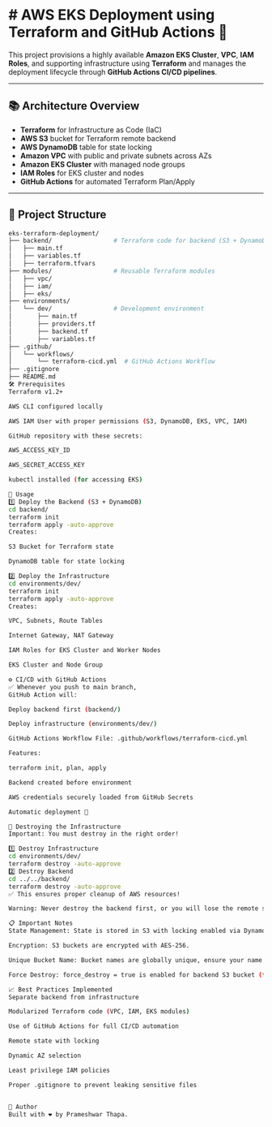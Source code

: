 # # AWS EKS Deployment using Terraform and GitHub Actions 🚀

This project provisions a highly available **Amazon EKS Cluster**, **VPC**, **IAM Roles**, and supporting infrastructure using **Terraform** and manages the deployment lifecycle through **GitHub Actions CI/CD pipelines**.

---

## 📚 Architecture Overview

- **Terraform** for Infrastructure as Code (IaC)
- **AWS S3** bucket for Terraform remote backend
- **AWS DynamoDB** table for state locking
- **Amazon VPC** with public and private subnets across AZs
- **Amazon EKS Cluster** with managed node groups
- **IAM Roles** for EKS cluster and nodes
- **GitHub Actions** for automated Terraform Plan/Apply


---

## 📂 Project Structure

```bash
eks-terraform-deployment/
├── backend/                 # Terraform code for backend (S3 + DynamoDB)
│   ├── main.tf
│   ├── variables.tf
│   ├── terraform.tfvars
├── modules/                 # Reusable Terraform modules
│   ├── vpc/
│   ├── iam/
│   ├── eks/
├── environments/
│   └── dev/                 # Development environment
│       ├── main.tf
│       ├── providers.tf
│       ├── backend.tf
│       ├── variables.tf
├── .github/
│   └── workflows/
│       └── terraform-cicd.yml  # GitHub Actions Workflow
├── .gitignore
├── README.md
🛠 Prerequisites
Terraform v1.2+

AWS CLI configured locally

AWS IAM User with proper permissions (S3, DynamoDB, EKS, VPC, IAM)

GitHub repository with these secrets:

AWS_ACCESS_KEY_ID

AWS_SECRET_ACCESS_KEY

kubectl installed (for accessing EKS)

🚀 Usage
1️⃣ Deploy the Backend (S3 + DynamoDB)
cd backend/
terraform init
terraform apply -auto-approve
Creates:

S3 Bucket for Terraform state

DynamoDB table for state locking

2️⃣ Deploy the Infrastructure
cd environments/dev/
terraform init
terraform apply -auto-approve
Creates:

VPC, Subnets, Route Tables

Internet Gateway, NAT Gateway

IAM Roles for EKS Cluster and Worker Nodes

EKS Cluster and Node Group

⚙️ CI/CD with GitHub Actions
✅ Whenever you push to main branch,
GitHub Action will:

Deploy backend first (backend/)

Deploy infrastructure (environments/dev/)

GitHub Actions Workflow File: .github/workflows/terraform-cicd.yml

Features:

terraform init, plan, apply

Backend created before environment

AWS credentials securely loaded from GitHub Secrets

Automatic deployment 🚀

🧹 Destroying the Infrastructure
Important: You must destroy in the right order!

1️⃣ Destroy Infrastructure
cd environments/dev/
terraform destroy -auto-approve
2️⃣ Destroy Backend
cd ../../backend/
terraform destroy -auto-approve
✅ This ensures proper cleanup of AWS resources!

Warning: Never destroy the backend first, or you will lose the remote state file and orphan AWS resources.

📋 Important Notes
State Management: State is stored in S3 with locking enabled via DynamoDB.

Encryption: S3 buckets are encrypted with AES-256.

Unique Bucket Name: Bucket names are globally unique, ensure your name is not already taken.

Force Destroy: force_destroy = true is enabled for backend S3 bucket (to allow clean bucket deletion).

📈 Best Practices Implemented
Separate backend from infrastructure

Modularized Terraform code (VPC, IAM, EKS modules)

Use of GitHub Actions for full CI/CD automation

Remote state with locking

Dynamic AZ selection

Least privilege IAM policies

Proper .gitignore to prevent leaking sensitive files


🙌 Author
Built with ❤️ by Prameshwar Thapa.

